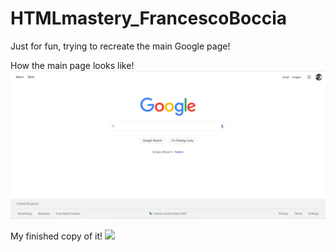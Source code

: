# HTMLmastery_FrancescoBoccia

Just for fun, trying to recreate the main Google page!

How the main page looks like!
![](GooglePage.PNG)

My finished copy of it!
![](How/it/looks/like.PNG)
